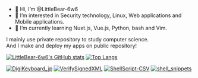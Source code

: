 - 👋 Hi, I’m @LittleBear-6w6
- 👀 I’m interested in Security technology, Linux, Web applications and Mobile applications.
- 🌱 I’m currently learning Nuxt.js, Vue.js, Python, bash and Vim.

<!---
LittleBear-6w6/LittleBear-6w6 is a ✨ special ✨ repository because its `README.md` (this file) appears on your GitHub profile.
You can click the Preview link to take a look at your changes.
--->

I mainly use private repository to study computer science.  
And I make and deploy my apps on public repository!

[![LittleBear-6w6's GitHub stats](https://github-readme-stats.vercel.app/api?username=LittleBear-6w6&count_private=true&show_icons=true&theme=vue)](https://github.com/LittleBear-6w6)
[![Top Langs](https://github-readme-stats.vercel.app/api/top-langs/?username=LittleBear-6w6)](https://github.com/LittleBear-6w6)

[![DigiKeyboard_jp](https://github-readme-stats.vercel.app/api/pin/?username=LittleBear-6w6&repo=DigiKeyboard_jp)](https://github.com/LittleBear-6w6/DigiKeyboard_jp)
[![VerifySignedXML](https://github-readme-stats.vercel.app/api/pin/?username=LittleBear-6w6&repo=VerifySignedXML)](https://github.com/LittleBear-6w6/VerifySignedXML)
[![ShellScript-CSV](https://github-readme-stats.vercel.app/api/pin/?username=LittleBear-6w6&repo=ShellScript-CSV)](https://github.com/LittleBear-6w6/ShellScript-CSV)
[![shell_snippets](https://github-readme-stats.vercel.app/api/pin/?username=LittleBear-6w6&repo=shell_snippets)](https://github.com/LittleBear-6w6/shell_snippets)
